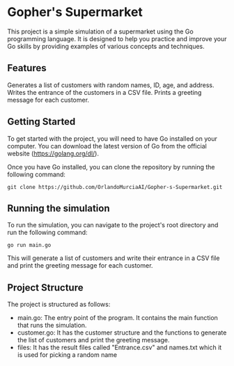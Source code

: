 # Gopher's Supermarket

This project is a simple simulation of a supermarket using the Go programming language. It is designed to help you practice and improve your Go skills by providing examples of various concepts and techniques.

## Features
Generates a list of customers with random names, ID, age, and address.
Writes the entrance of the customers in a CSV file.
Prints a greeting message for each customer.

## Getting Started
To get started with the project, you will need to have Go installed on your computer. You can download the latest version of Go from the official website (https://golang.org/dl/).

Once you have Go installed, you can clone the repository by running the following command:
```
git clone https://github.com/OrlandoMurciaAI/Gopher-s-Supermarket.git
```

## Running the simulation
To run the simulation, you can navigate to the project's root directory and run the following command:

```
go run main.go
```

This will generate a list of customers and write their entrance in a CSV file and print the greeting message for each customer.

## Project Structure
The project is structured as follows:

* main.go: The entry point of the program. It contains the main function that runs the simulation.
* customer.go: It has the customer structure and the functions to generate the list of customers and print the greeting message.
* files: It has the result files called "Entrance.csv" and names.txt which it is used for picking  a random name 
